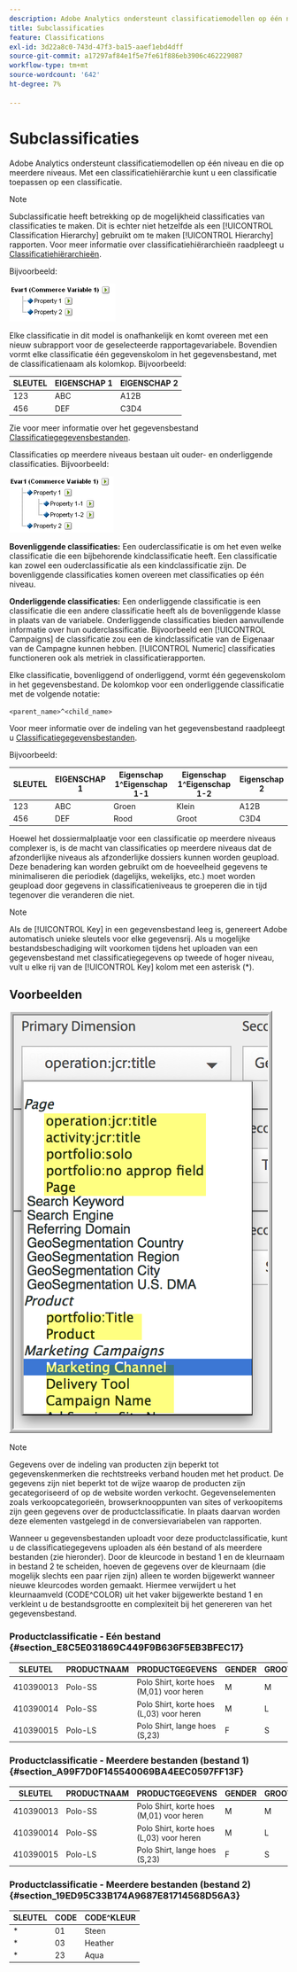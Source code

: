 ```yaml
---
description: Adobe Analytics ondersteunt classificatiemodellen op één niveau en op meerdere niveaus. Met een classificatiehiërarchie kunt u een classificatie toepassen op een classificatie.
title: Subclassificaties
feature: Classifications
exl-id: 3d22a8c0-743d-47f3-ba15-aaef1ebd4dff
source-git-commit: a17297af84e1f5e7fe61f886eb3906c462229087
workflow-type: tm+mt
source-wordcount: '642'
ht-degree: 7%

---
```


# Subclassificaties

Adobe Analytics ondersteunt classificatiemodellen op één niveau en die op meerdere niveaus. Met een classificatiehiërarchie kunt u een classificatie toepassen op een classificatie.

>[!NOTE]
>
>Subclassificatie heeft betrekking op de mogelijkheid classificaties van classificaties te maken. Dit is echter niet hetzelfde als een [!UICONTROL Classification Hierarchy] gebruikt om te maken [!UICONTROL Hierarchy] rapporten. Voor meer informatie over classificatiehiërarchieën raadpleegt u [Classificatiehiërarchieën](/help/admin/admin/c-manage-report-suites/c-edit-report-suites/conversion-var-admin/classification-hierarchies.md).

Bijvoorbeeld:

![](assets/single-level-popup-C.png)

Elke classificatie in dit model is onafhankelijk en komt overeen met een nieuw subrapport voor de geselecteerde rapportagevariabele. Bovendien vormt elke classificatie één gegevenskolom in het gegevensbestand, met de classificatienaam als kolomkop. Bijvoorbeeld:

| SLEUTEL | EIGENSCHAP 1 | EIGENSCHAP 2 |
|---|---|---|
| 123 | ABC | A12B |
| 456 | DEF | C3D4 |

Zie voor meer informatie over het gegevensbestand [Classificatiegegevensbestanden](/help/components/classifications/importer/c-saint-data-files.md).

Classificaties op meerdere niveaus bestaan uit ouder- en onderliggende classificaties. Bijvoorbeeld:

![](assets/Multi-Level-Class-popup.png)

**Bovenliggende classificaties:** Een ouderclassificatie is om het even welke classificatie die een bijbehorende kindclassificatie heeft. Een classificatie kan zowel een ouderclassificatie als een kindclassificatie zijn. De bovenliggende classificaties komen overeen met classificaties op één niveau.

**Onderliggende classificaties:** Een onderliggende classificatie is een classificatie die een andere classificatie heeft als de bovenliggende klasse in plaats van de variabele. Onderliggende classificaties bieden aanvullende informatie over hun ouderclassificatie. Bijvoorbeeld een [!UICONTROL Campaigns] de classificatie zou een de kindclassificatie van de Eigenaar van de Campagne kunnen hebben. [!UICONTROL Numeric] classificaties functioneren ook als metriek in classificatierapporten.

Elke classificatie, bovenliggend of onderliggend, vormt één gegevenskolom in het gegevensbestand. De kolomkop voor een onderliggende classificatie met de volgende notatie:

`<parent_name>^<child_name>`

Voor meer informatie over de indeling van het gegevensbestand raadpleegt u [Classificatiegegevensbestanden](/help/components/classifications/importer/c-saint-data-files.md).

Bijvoorbeeld:

| SLEUTEL | EIGENSCHAP 1 | Eigenschap 1^Eigenschap 1-1 | Eigenschap 1^Eigenschap 1-2 | Eigenschap 2 |
|---|---|---|---|---|
| 123 | ABC | Groen | Klein | A12B |
| 456 | DEF | Rood | Groot | C3D4 |

Hoewel het dossiermalplaatje voor een classificatie op meerdere niveaus complexer is, is de macht van classificaties op meerdere niveaus dat de afzonderlijke niveaus als afzonderlijke dossiers kunnen worden geupload. Deze benadering kan worden gebruikt om de hoeveelheid gegevens te minimaliseren die periodiek (dagelijks, wekelijks, etc.) moet worden geupload door gegevens in classificatieniveaus te groeperen die in tijd tegenover die veranderen die niet.

>[!NOTE]
>
>Als de [!UICONTROL Key] in een gegevensbestand leeg is, genereert Adobe automatisch unieke sleutels voor elke gegevensrij. Als u mogelijke bestandsbeschadiging wilt voorkomen tijdens het uploaden van een gegevensbestand met classificatiegegevens op tweede of hoger niveau, vult u elke rij van de [!UICONTROL Key] kolom met een asterisk (*).

## Voorbeelden

![](/help/admin/admin/c-manage-report-suites/c-edit-report-suites/realtime/assets/classifications.png)

>[!NOTE]
>
>Gegevens over de indeling van producten zijn beperkt tot gegevenskenmerken die rechtstreeks verband houden met het product. De gegevens zijn niet beperkt tot de wijze waarop de producten zijn gecategoriseerd of op de website worden verkocht. Gegevenselementen zoals verkoopcategorieën, browserknooppunten van sites of verkoopitems zijn geen gegevens over de productclassificatie. In plaats daarvan worden deze elementen vastgelegd in de conversievariabelen van rapporten.

Wanneer u gegevensbestanden uploadt voor deze productclassificatie, kunt u de classificatiegegevens uploaden als één bestand of als meerdere bestanden (zie hieronder). Door de kleurcode in bestand 1 en de kleurnaam in bestand 2 te scheiden, hoeven de gegevens over de kleurnaam (die mogelijk slechts een paar rijen zijn) alleen te worden bijgewerkt wanneer nieuwe kleurcodes worden gemaakt. Hiermee verwijdert u het kleurnaamveld (CODE^COLOR) uit het vaker bijgewerkte bestand 1 en verkleint u de bestandsgrootte en complexiteit bij het genereren van het gegevensbestand.

### Productclassificatie - Eén bestand {#section_E8C5E031869C449F9B636F5EB3BFEC17}

| SLEUTEL | PRODUCTNAAM | PRODUCTGEGEVENS | GENDER | GROOTTE | CODE | CODE^KLEUR |
|---|---|---|---|---|---|---|
| 410390013 | Polo-SS | Polo Shirt, korte hoes (M,01) voor heren | M | M | 01 | Steen |
| 410390014 | Polo-SS | Polo Shirt, korte hoes (L,03) voor heren | M | L | 03 | Heather |
| 410390015 | Polo-LS | Polo Shirt, lange hoes (S,23) | F | S | 23 | Aqua |

### Productclassificatie - Meerdere bestanden (bestand 1) {#section_A99F7D0F145540069BA4EEC0597FF13F}

| SLEUTEL | PRODUCTNAAM | PRODUCTGEGEVENS | GENDER | GROOTTE | CODE |
|---|---|---|---|---|---|
| 410390013 | Polo-SS | Polo Shirt, korte hoes (M,01) voor heren | M | M | 01 |
| 410390014 | Polo-SS | Polo Shirt, korte hoes (L,03) voor heren | M | L | 03 |
| 410390015 | Polo-LS | Polo Shirt, lange hoes (S,23) | F | S | 23 |

### Productclassificatie - Meerdere bestanden (bestand 2) {#section_19ED95C33B174A9687E81714568D56A3}

| SLEUTEL | CODE | CODE^KLEUR |
|---|---|---|
| &#42; | 01 | Steen |
| &#42; | 03 | Heather |
| &#42; | 23 | Aqua |
